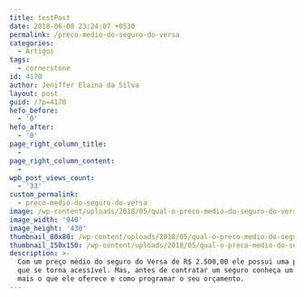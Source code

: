 ```yaml
---
title: testPost
date: 2018-06-08 23:24:07 +0530
permalink: /preco-medio-do-seguro-do-versa
categories:
  - Artigos
tags:
  - cornerstone
id: 4170
author: Jeniffer Elaina da Silva
layout: post
guid: /?p=4170
hefo_before:
  - '0'
hefo_after:
  - '0'
page_right_column_title:
  -
page_right_column_content:
  -
wpb_post_views_count:
  - '33'
custom_permalink:
  - preco-medio-do-seguro-do-versa
image: /wp-content/uploads/2018/05/qual-o-preco-medio-do-seguro-do-versa.jpg
image_width: '940'
image_height: '430'
thumbnail_80x80: /wp-content/uploads/2018/05/qual-o-preco-medio-do-seguro-do-versa-80x80.jpg
thumbnail_150x150: /wp-content/uploads/2018/05/qual-o-preco-medio-do-seguro-do-versa-150x150.jpg
description: >-
  Com um preço médio do seguro do Versa de R$ 2.500,00 ele possui uma proteção
  que se torna acessível. Mas, antes de contratar um seguro conheça um pouco
  mais o que ele oferece e como programar o seu orçamento.
---
```

